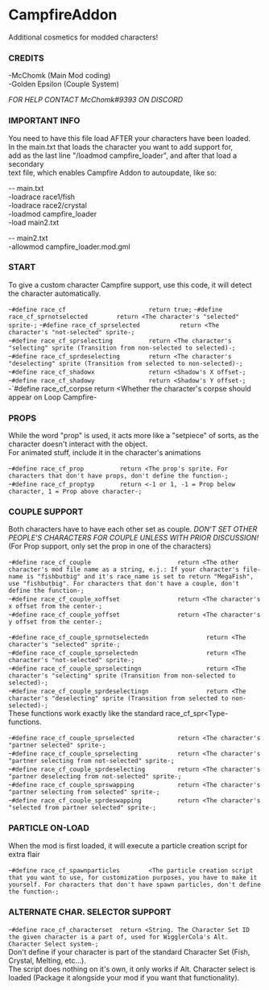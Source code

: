 # CampfireAddon  
Additional cosmetics for modded characters!  

### CREDITS  
-McChomk (Main Mod coding)  
-Golden Epsilon (Couple System)  
	
*FOR HELP CONTACT McChomk#9393 ON DISCORD*  

### IMPORTANT INFO  
You need to have this file load AFTER your characters have been loaded.  
In the main.txt that loads the character you want to add support for,  
add as the last line "/loadmod campfire_loader", and after that load a secondary  
text file, which enables Campfire Addon to autoupdate, like so:  

-- main.txt  
-loadrace race1/fish  
-loadrace race2/crystal  
-loadmod campfire_loader  
-load main2.txt  

-- main2.txt  
-allowmod campfire_loader.mod.gml  

### START  
To give a custom character Campfire support, use this code, it will detect the character automatically.  

-`#define race_cf						return true;`
-`#define race_cf_sprnotselected	    return <The character's "selected" sprite-;`
-`#define race_cf_sprselected			return <The character's "not-selected" sprite-;`  
-`#define race_cf_sprselecting 	    	return <The character's "selecting" sprite (Transition from non-selected to selected)-;`  
-`#define race_cf_sprdeselecting	    return <The character's "deselecting" sprite (Transition from selected to non-selected)-;`  
-`#define race_cf_shadowx				return <Shadow's X offset-;`  
-`#define race_cf_shadowy		    	return <Shadow's Y offset-;`  
-`#define race_cf_corpse				return <Whether the character's corpse should appear on Loop Campfire-  

### PROPS  
While the word "prop" is used, it acts more like a "setpiece" of sorts, as the character doesn't interact with the object.  
For animated stuff, include it in the character's animations  

-`#define race_cf_prop			return <The prop's sprite. For characters that don't have props, don't define the function-;`  
-`#define race_cf_proptyp		return <-1 or 1, -1 = Prop below character, 1 = Prop above character-;`  

### COUPLE SUPPORT  
Both characters have to have each other set as couple. *DON'T SET OTHER PEOPLE'S CHARACTERS FOR COUPLE UNLESS WITH PRIOR DISCUSSION!*  
(For Prop support, only set the prop in one of the characters)  

-`#define race_cf_couple						return <The other character's mod file name as a string, e.j.: If your character's file-name is "fishbutbig" and it's race_name is set to return "MegaFish", use "fishbutbig". For characters that don't have a couple, don't define the function-;`  
-`#define race_cf_couple_xoffset				return <The character's x offset from the center-;`  
-`#define race_cf_couple_yoffset				return <The character's y offset from the center-;`  

-`#define race_cf_couple_sprnotselectedn				return <The character's "selected" sprite-;`  
-`#define race_cf_couple_sprselectedn					return <The character's "not-selected" sprite-;`  
-`#define race_cf_couple_sprselectingn 					return <The character's "selecting" sprite (Transition from non-selected to selected)-;`  
-`#define race_cf_couple_sprdeselectingn				return <The character's "deselecting" sprite (Transition from selected to non-selected)-;`  
	These functions work exactly like the standard race_cf_spr<Type- functions.  

-`#define race_cf_couple_sprselected			return <The character's "partner selected" sprite-;`  
-`#define race_cf_couple_sprselecting 	    	return <The character's "partner selecting from not-selected" sprite-;`  
-`#define race_cf_couple_sprdeselecting	    	return <The character's "partner deselecting from not-selected" sprite-;`  
-`#define race_cf_couple_sprswapping 			return <The character's "partner selecting from selected" sprite-;`  
-`#define race_cf_couple_sprdeswapping	    	return <The character's "selected from partner selected" sprite-;` 

### PARTICLE ON-LOAD  
When the mod is first loaded, it will execute a particle creation script for extra flair  

-`#define race_cf_spawnparticles		<The particle creation script that you want to use, for customization purposes, you have to make it yourself. For characters that don't have spawn particles, don't define the function-;`  

### ALTERNATE CHAR. SELECTOR SUPPORT  

-`#define race_cf_characterset	return <String. The Character Set ID the given character is a part of, used for WigglerCola's Alt. Character Select system-;`  
	Don't define if your character is part of the standard Character Set (Fish, Crystal, Melting, etc...).  
	The script does nothing on it's own, it only works if Alt. Character select is loaded (Package it alongside your mod if you want that functionality).  